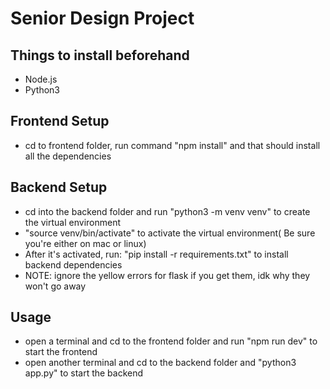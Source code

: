 # Senior Design Project

## Things to install beforehand
- Node.js
- Python3


## Frontend Setup
- cd to frontend folder, run command "npm install" and that should install all the dependencies

## Backend Setup
- cd into the backend folder and run "python3 -m venv venv" to create the virtual environment
- "source venv/bin/activate" to activate the virtual environment( Be sure you're either on mac or linux)
- After it's activated, run: "pip install -r requirements.txt" to install backend dependencies
- NOTE: ignore the yellow errors for flask if you get them, idk why they won't go away

## Usage
- open a terminal and cd to the frontend folder and run "npm run dev" to start the frontend
- open another terminal and cd to the backend folder and "python3 app.py" to start the backend